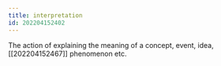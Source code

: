 ```yaml
---
title: interpretation
id: 202204152402
---
```


The action of explaining the meaning of a concept, event, idea, [[202204152467]] phenomenon etc.
